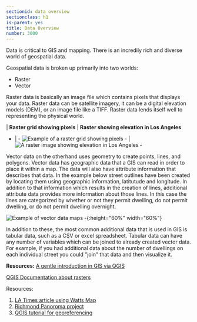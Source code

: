 ```yaml
---
sectionid: data overview
sectionclass: h1
is-parent: yes
title: Data Overview
number: 3000
---
```


Data is critical to GIS and mapping. There is an incredily rich and diverse world of geospatial data.

Geospatial data is broken up primarily into two worlds:

+ Raster
+ Vector

Raster data is basically an image file which contains pixels that displays your data. Raster data can be satellite imagery, it can be a digital elevation models (DEM), or an image file like a TIFF. Raster data lends itself well to representing the physical world.  

  
 | 
**Raster grid showing pixels** | **Raster showing elevation in Los Angeles**
- | -
![Example of a raster grid showing pixels - ](https://raw.githubusercontent.com/vkcworkshops/introspatialmethods/gh-pages/img/rasterdata.png) | ![A raster image showing elevation in Los Angeles - ](https://raw.githubusercontent.com/vkcworkshops/introspatialmethods/gh-pages/img/rasterla.png)

Vector data on the otherhand uses geometry to create points, lines, and polygons. Vector data has geographic data that a GIS can read in order to place it within a map. The data will also have attribute information that describes that data. In the example below street outlines have been created by locating them using geographic information, latitutude and longitude. In addition to that information which results in the creation of lines, additional attribute data provides more information about those lines. In this case the lines are categorized by whether or not they permit dwelling, do not permit dwelling, or do not permit dwelling overnight. 


![Example of vector data maps - ](https://raw.githubusercontent.com/vkcworkshops/introspatialmethods/gh-pages/img/vectordataexample.png){:height="60%" width="60%"}



In addition to these, the most common additional data that is used in GIS is tabular data, such as a CSV or excel spreadsheet. Tabular data can have any number of variables which can be joined to already created vector data. For example, if you had additional data about the number of dwellings on each individual street you could "join" that data and then visualize it. 




**Resources:**
[A gentle introduction in GIS via QGIS](https://docs.qgis.org/3.4/en/docs/gentle_gis_introduction/index.html)  

[QGIS Documentation about rasters](https://docs.qgis.org/2.8/en/docs/gentle_gis_introduction/raster_data.html)



Resources:
1. [LA Times article using Watts Map](http://graphics.latimes.com/watts-riots-1965-map/)
2. [Richmond Panoroma project](https://dsl.richmond.edu/panorama/redlining/#loc=9/34.0050/-118.1565&opacity=0.8&city=los-angeles-ca)
3. [QGIS tutorial for georeferencing](https://docs.qgis.org/2.18/en/docs/training_manual/forestry/map_georeferencing.html)

